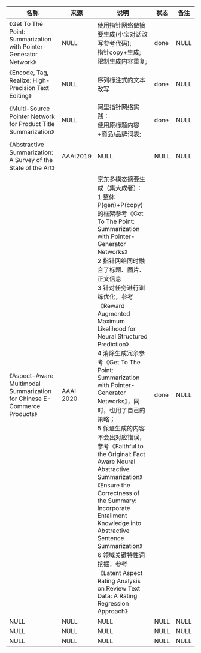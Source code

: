 |名称  |  来源   | 说明  |状态   | 备注  |
|  ----  | ----  |----  | ----  |----  |
| 《Get To The Point: Summarization with Pointer-Generator Network》  | NULL |使用指针网络做摘要生成(小宝对话改写参考代码);<br/>指针copy+生成;<br/>限制生成内容重复; |done |NULL |
| 《Encode, Tag, Realize: High-Precision Text Editing》  | NULL |序列标注式的文本改写 |done |NULL |
| 《Multi-Source Pointer Network for Product Title Summarization》  | NULL |阿里指针网络实践：<br/>使用原标题内容+商品/品牌词表; |done |NULL |
| 《Abstractive Summarization: A Survey of the State of the Art》  | AAAI2019 |NULL |NULL |NULL |
| 《Aspect-Aware Multimodal Summarization for Chinese E-Commerce Products》  | AAAI 2020 |京东多模态摘要生成（集大成者）：<br/>1 整体P(gen)+P(copy)的框架参考《Get To The Point: Summarization with Pointer-Generator Networks》<br/>2 指针网络同时融合了标题、图片、正文信息<br/>3 针对任务进行训练优化，参考《Reward Augmented Maximum Likelihood for Neural Structured Prediction》<br/>4 消除生成冗余参考《Get To The Point: Summarization with Pointer-Generator Networks》，同时，也用了自己的策略；<br/>5 保证生成的内容不会出对应错误，参考《Faithful to the Original: Fact Aware Neural Abstractive Summarization》《Ensure the Correctness of the Summary: Incorporate Entailment Knowledge into Abstractive Sentence Summarization》<br/>6 领域关键特性词挖掘，参考《Latent Aspect Rating Analysis on Review Text Data: A Rating Regression Approach》 |done |NULL |
| NULL  | NULL |NULL |NULL |NULL |
| NULL  | NULL |NULL |NULL |NULL |
| NULL  | NULL |NULL |NULL |NULL |
